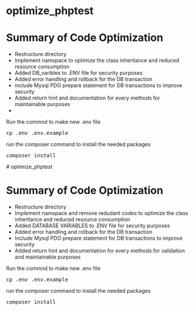 # optimize_phptest

<h1>Summary of Code Optimization</h1>

- Restructure directory
- Implement namspace to optimize the class inheritance and reduced resource consumption
- Added DB_varibles to .ENV file for security purposes
- Added error handling and rollback for the DB transaction
- include Mysql PDO prepare statement for DB transactions to improve security
- Added return hint and documentation for every methods for maintainable purposes
-

Run the commnd to make new .env file
<pre>cp .env .env.example</pre>

run the composer command to install the needed packages
<pre>composer install</pre># optimize_phptest

<h1>Summary of Code Optimization</h1>

- Restructure directory
- Implement namspace and remove redudant codes to optimize the class inheritance and reduced resource consumption
- Added DATABASE VARIABLES to .ENV file for security purposes
- Added error handling and rollback for the DB transaction
- Include Mysql PDO prepare statement for DB transactions to improve security
- Added return hint and documentation for every methods for validation and maintainable purposes


Run the commnd to make new .env file
<pre>cp .env .env.example</pre>

run the composer command to install the needed packages
<pre>composer install</pre>